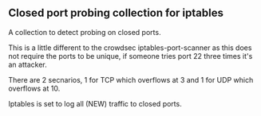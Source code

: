## Closed port probing collection for iptables

A collection to detect probing on closed ports.

This is a little different to the crowdsec iptables-port-scanner as this does not require the ports to be unique, if someone tries port 22 three times it's an attacker.

There are 2 secnarios, 1 for TCP which overflows at 3 and 1 for UDP which overflows at 10.

Iptables is set to log all (NEW) traffic to closed ports.

